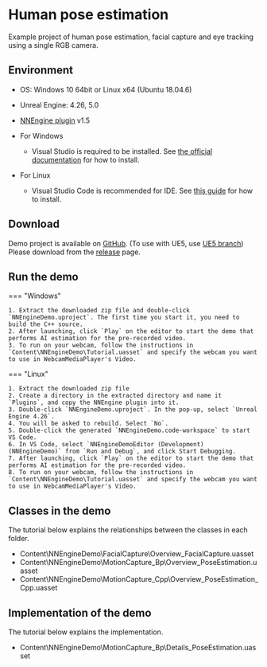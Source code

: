 # Human pose estimation

Example project of human pose estimation, facial capture and eye tracking using a single RGB camera.  

## Environment

- OS: Windows 10 64bit or Linux x64 (Ubuntu 18.04.6)
- Unreal Engine: 4.26, 5.0
- [NNEngine plugin](https://www.unrealengine.com/marketplace/product/74892c770dc149b1b5c4e872804e6ade) v1.5

- For Windows
    - Visual Studio is required to be installed. See [the official documentation](https://docs.unrealengine.com/4.27/en-US/ProductionPipelines/DevelopmentSetup/VisualStudioSetup/) for how to install.  
- For Linux
    - Visual Studio Code is recommended for IDE. See [this guide](https://zenn.dev/akiya_souken/articles/use-ue4-on-linux-with-vscode_en) for how to install.  

## Download

Demo project is available on [GitHub](https://github.com/Akiya-Research-Institute/NNEngine-Demo). (To use with UE5, use [UE5 branch](https://github.com/Akiya-Research-Institute/NNEngine-Demo/tree/ue5.0))  
Please download from the [release](https://github.com/Akiya-Research-Institute/NNEngine-Demo/releases) page.

## Run the demo

=== "Windows"

    1. Extract the downloaded zip file and double-click `NNEngineDemo.uproject`. The first time you start it, you need to build the C++ source.
    2. After launching, click `Play` on the editor to start the demo that performs AI estimation for the pre-recorded video.
    3. To run on your webcam, follow the instructions in `Content\NNEngineDemo\Tutorial.uasset` and specify the webcam you want to use in WebcamMediaPlayer's Video.

=== "Linux"

    1. Extract the downloaded zip file
    2. Create a directory in the extracted directory and name it `Plugins`, and copy the NNEngine plugin into it.
    3. Double-click `NNEngineDemo.uproject`. In the pop-up, select `Unreal Engine 4.26`.
    4. You will be asked to rebuild. Select `No`.
    5. Double-click the generated `NNEngineDemo.code-workspace` to start VS Code.
    6. In VS Code, select `NNEngineDemoEditor (Development) (NNEngineDemo)` from `Run and Debug`, and click Start Debugging.
    7. After launching, click `Play` on the editor to start the demo that performs AI estimation for the pre-recorded video.
    8. To run on your webcam, follow the instructions in `Content\NNEngineDemo\Tutorial.uasset` and specify the webcam you want to use in WebcamMediaPlayer's Video.

## Classes in the demo

The tutorial below explains the relationships between the classes in each folder.  

- Content\NNEngineDemo\FacialCapture\Overview_FacialCapture.uasset
- Content\NNEngineDemo\MotionCapture_Bp\Overview_PoseEstimation.uasset
- Content\NNEngineDemo\MotionCapture_Cpp\Overview_PoseEstimation_Cpp.uasset

## Implementation of the demo

The tutorial below explains the implementation.  

- Content\NNEngineDemo\MotionCapture_Bp\Details_PoseEstimation.uasset